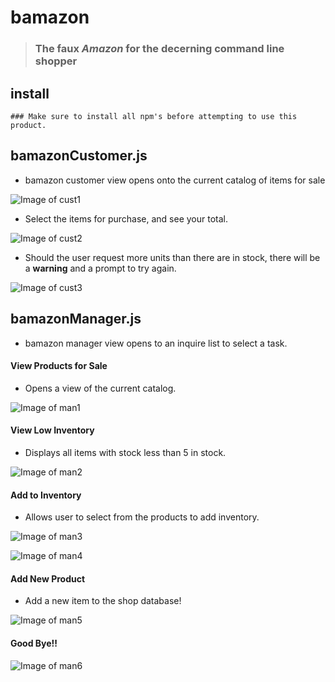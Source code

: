 # bamazon 
>### The faux *Amazon* for the decerning command line shopper

## install
```
### Make sure to install all npm's before attempting to use this product.
```

## bamazonCustomer.js
* bamazon customer view opens onto the current catalog of items for sale

![Image of cust1](https://github.com/asimeoli/bamazon/blob/master/screen%20shots/cust1.PNG)

* Select the items for purchase, and see your total. 

![Image of cust2](https://github.com/asimeoli/bamazon/blob/master/screen%20shots/cust2.PNG)

* Should the user request more units than there are in stock, there will be a **warning** and a prompt to try again. 

![Image of cust3](https://github.com/asimeoli/bamazon/blob/master/screen%20shots/cust3.PNG)


## bamazonManager.js
* bamazon manager view opens to an inquire list to select a task. 

#### View Products for Sale
* Opens a view of the current catalog. 

![Image of man1](https://github.com/asimeoli/bamazon/blob/master/screen%20shots/man1.PNG)

#### View Low Inventory
* Displays all items with stock less than 5 in stock. 

![Image of man2](https://github.com/asimeoli/bamazon/blob/master/screen%20shots/man2.PNG)

#### Add to Inventory
* Allows user to select from the products to add inventory. 

![Image of man3](https://github.com/asimeoli/bamazon/blob/master/screen%20shots/man3.PNG)

![Image of man4](https://github.com/asimeoli/bamazon/blob/master/screen%20shots/man4.PNG)

#### Add New Product
* Add a new item to the shop database!

![Image of man5](https://github.com/asimeoli/bamazon/blob/master/screen%20shots/man5.PNG)

#### Good Bye!!

![Image of man6](https://github.com/asimeoli/bamazon/blob/master/screen%20shots/man6.PNG)

